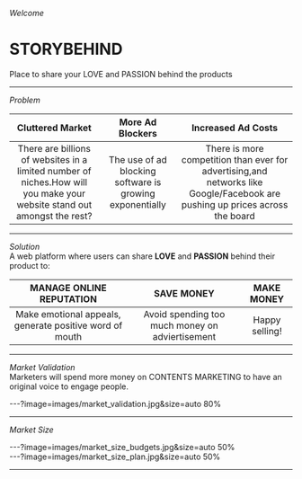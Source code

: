 _Welcome_  
# STORYBEHIND  
Place to share your LOVE and PASSION behind the products

---
_Problem_  

|__Cluttered Market__|__More Ad Blockers__|__Increased Ad Costs__|
|:--:|:--:|:--:|
|There are billions of websites in a limited number of niches.How will you make your website stand out amongst the rest?|The use of ad blocking software is growing exponentially|There is more competition than ever for advertising,and networks like Google/Facebook are pushing up prices across the board|

---
_Solution_  
A web platform where users can share __LOVE__ and __PASSION__ behind their product to: 

|__MANAGE ONLINE REPUTATION__|__SAVE MONEY__ |__MAKE MONEY__|
|:--:|:--:|:--:|
|Make emotional appeals, generate positive word of mouth|Avoid spending too much money on adviertisement|Happy selling!|

---
_Market Validation_  
Marketers will spend more money on CONTENTS MARKETING to have an original voice to engage people.  

---?image=images/market_validation.jpg&size=auto 80%

---
_Market Size_

---?image=images/market_size_budgets.jpg&size=auto 50%  
---?image=images/market_size_plan.jpg&size=auto 50%  


---
